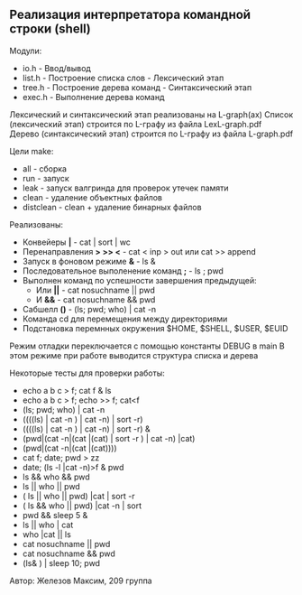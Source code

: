 ## Реализация интерпретатора командной строки (shell)

Модули:
- io.h - Ввод/вывод
- list.h - Построение списка слов - Лексический этап
- tree.h - Построение дерева команд - Синтаксический этап
- exec.h - Выполнение дерева команд

Лексический и синтаксический этап реализованы на L-graph(ах)
Список (лексический этап) строится по L-графу из файла LexL-graph.pdf
Дерево (синтаксический этап) строится по L-графу из файла L-graph.pdf

Цели make:
- all - сборка
- run - запуск
- leak - запуск валгринда для проверок утечек памяти
- clean - удаление объектных файлов
- distclean - clean + удаление бинарных файлов

Реализованы:
- Конвейеры **|** - cat | sort | wc
- Перенаправления **> >> <** - cat < inp > out или cat >> append
- Запуск в фоновом режиме **&** - ls & 
- Последовательное выполенение команд **;** - ls ; pwd
- Выполнен команд по успешности завершения предыдущей: 
  - Или **||** - cat nosuchname || pwd
  - И  **&&** - cat nosuchname && pwd
- Сабшелл **()** - (ls; pwd; who) | cat -n
- Команда cd для перемещения между директориями
- Подстановка перемнных окружения $HOME, $SHELL, $USER, $EUID

Режим отладки переключается с помощью константы DEBUG в main
В этом режиме при работе выводится структура списка и дерева

Некоторые тесты для проверки работы:
- echo a b c > f; cat f & ls
- echo a b c > f; echo >> f; cat<f
- (ls; pwd; who) | cat -n
- ((((ls) | cat -n ) | cat -n) | sort -r)
- ((((ls) | cat -n ) | cat -n) | sort -r) &
- (pwd|(cat -n|(cat |(cat) | sort -r ) | cat -n) |cat)
- (pwd|(cat -n|(cat |(cat))))
- cat f; date; pwd > zz
- date; (ls -l |cat -n)>f & pwd
- ls && who && pwd
- ls || who || pwd
- ( ls || who || pwd) |cat | sort -r
- ( ls && who || pwd) |cat -n | sort
- pwd && sleep 5 &
- ls || who | cat
- who |cat || ls
- cat nosuchname || pwd
- cat nosuchname && pwd
- (ls& ) | sleep 10; pwd


Автор: Железов Максим, 209 группа
